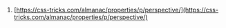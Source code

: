 



















1. [https://css-tricks.com/almanac/properties/p/perspective/](https://css-tricks.com/almanac/properties/p/perspective/)